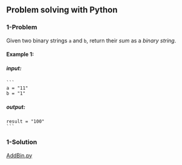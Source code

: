 ## Problem solving with Python
### 1-Problem
Given two binary strings ``a`` and ``b``, return their _sum_ as a _binary string_.
#### Example 1:
##### input:
    
    ```
    a = "11" 
    b = "1"
    
##### output:

    
    result = "100" 
    ```


### 1-Solution
[AddBin.py](www.github.com/BACKEND_PY/blob/main/Problem_solving/AddBin.py)